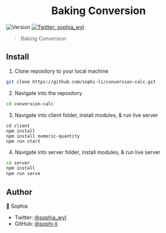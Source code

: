 <h1 align="center">Baking Conversion</h1>
<p>
  <img alt="Version" src="https://img.shields.io/badge/version-1.0.0-blue.svg?cacheSeconds=2592000" />
  <a href="https://twitter.com/sophia_wyl">
    <img alt="Twitter: sophia_wyl" src="https://img.shields.io/twitter/follow/sophia_wyl.svg?style=social" target="_blank" />
  </a>
</p>

> Baking Conversion

## Install

1. Clone repository to your local machine

```sh
git clone https://github.com/sophi-li/conversion-calc.git
```

2. Navigate into the repository

```sh
cd conversion-calc
```

3. Navigate into client folder, install modules, & run live server

```
cd client
npm install
npm install numeric-quantity
npm run start
```

4. Navigate into server folder, install modules, & run live server

```sh
cd server
npm install
npm run serve
```

## Author

👤 Sophia

- Twitter: [@sophia_wyl](https://twitter.com/sophia_wyl)
- GitHub: [@sophi-li](https://github.com/sophi-li)
